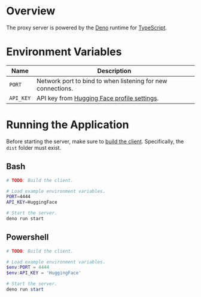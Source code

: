 # Overview

The proxy server is powered by the [Deno] runtime for [TypeScript].

[Deno]: https://deno.land/
[TypeScript]: https://www.typescriptlang.org/

# Environment Variables

**Name** | **Description**
-------- | ---------------
`PORT` | Network port to bind to when listening for new connections.
`API_KEY` | API key from [Hugging Face profile settings](https://huggingface.co/settings/tokens).

# Running the Application

Before starting the server, make sure to [build the client](../client/README.md). Specifically, the `dist` folder must exist.

## Bash

```bash
# TODO: Build the client.

# Load example environment variables.
PORT=4444
API_KEY=HuggingFace

# Start the server.
deno run start
```

## Powershell

```powershell
# TODO: Build the client.

# Load example environment variables.
$env:PORT = 4444
$env:API_KEY = 'HuggingFace'

# Start the server.
deno run start
```
